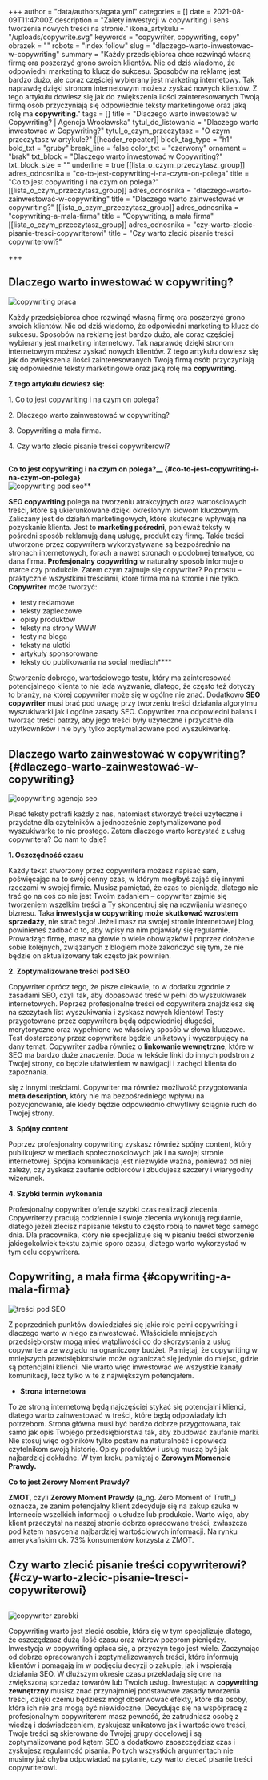 +++
author = "data/authors/agata.yml"
categories = []
date = 2021-08-09T11:47:00Z
description = "Zalety inwestycji w copywriting i sens tworzenia nowych treści na stronie."
ikona_artykulu = "/uploads/copywrite.svg"
keywords = "copywriter, copywriting, copy"
obrazek = ""
robots = "index follow"
slug = "dlaczego-warto-inwestowac-w-copywriting"
summary = "Każdy przedsiębiorca chce rozwinąć własną firmę ora poszerzyć grono swoich klientów. Nie od dziś wiadomo, że odpowiedni marketing to klucz do sukcesu. Sposobów na reklamę jest bardzo dużo, ale coraz częściej wybierany jest marketing internetowy. Tak naprawdę dzięki stronom internetowym możesz zyskać nowych klientów. Z tego artykułu dowiesz się jak do zwiększenia ilości zainteresowanych Twoją firmą osób przyczyniają się odpowiednie teksty marketingowe oraz jaką rolę ma <strong>copywriting</strong>."
tags = []
title = "Dlaczego warto inwestować w Copywriting? | Agencja Wrocławska"
tytul_do_listowania = "Dlaczego warto inwestować w Copywriting?"
tytul_o_czym_przeczytasz = "O czym przeczytasz w artykule?"
[[header_repeater]]
block_tag_type = "h1"
bold_txt = "gruby"
break_line = false
color_txt = "czerwony"
ornament = "brak"
txt_block = "Dlaczego warto inwestować w Copywriting?"
txt_block_size = ""
underline = true
[[lista_o_czym_przeczytasz_group]]
adres_odnosnika = "co-to-jest-copywriting-i-na-czym-on-polega"
title = "Co to jest copywriting i na czym on polega?"
[[lista_o_czym_przeczytasz_group]]
adres_odnosnika = "dlaczego-warto-zainwestować-w-copywriting"
title = "Dlaczego warto zainwestować w copywriting?"
[[lista_o_czym_przeczytasz_group]]
adres_odnosnika = "copywriting-a-mala-firma"
title = "Copywriting, a mała firma"
[[lista_o_czym_przeczytasz_group]]
adres_odnosnika = "czy-warto-zlecic-pisanie-tresci-copywriterowi"
title = "Czy warto zlecić pisanie treści copywriterowi?"

+++
## **Dlaczego warto inwestować w copywriting?**

![copywriting praca](/uploads/obraz_2021-08-09_122624.png)

Każdy przedsiębiorca chce rozwinąć własną firmę ora poszerzyć grono swoich klientów. Nie od dziś wiadomo, że odpowiedni marketing to klucz do sukcesu. Sposobów na reklamę jest bardzo dużo, ale coraz częściej wybierany jest marketing internetowy. Tak naprawdę dzięki stronom internetowym możesz zyskać nowych klientów. Z tego artykułu dowiesz się jak do zwiększenia ilości zainteresowanych Twoją firmą osób przyczyniają się odpowiednie teksty marketingowe oraz jaką rolę ma **copywriting**.

**Z tego artykułu dowiesz się:**

1\. Co to jest copywriting i na czym on polega?

2\. Dlaczego warto zainwestować w copywriting?

3\. Copywriting a mała firma.

4\. Czy warto zlecić pisanie treści copywriterowi?

## 

**Co to jest copywriting i na czym on polega?__ {#co-to-jest-copywriting-i-na-czym-on-polega}**  
![copywriting pod seo](/uploads/obraz_2021-08-09_122721.png)**

**SEO copywriting** polega na tworzeniu atrakcyjnych oraz wartościowych treści, które są ukierunkowane dzięki określonym słowom kluczowym. Zaliczany jest do działań marketingowych, które skuteczne wpływają na pozyskanie klienta. Jest to **marketing pośredni**, ponieważ teksty w pośredni sposób reklamują daną usługę, produkt czy firmę. Takie treści utworzone przez copywritera wykorzystywane są bezpośrednio na stronach internetowych, forach a nawet stronach o podobnej tematyce, co dana firma. **Profesjonalny copywriting** w naturalny sposób informuje o marce czy produkcie. Zatem czym zajmuje się copywriter? Po prostu – praktycznie wszystkimi treściami, które firma ma na stronie i nie tylko. **Copywriter** może tworzyć:

* testy reklamowe
* teksty zapleczowe
* opisy produktów
* teksty na strony WWW
* testy na bloga
* teksty na ulotki
* artykuły sponsorowane
* teksty do publikowania na social mediach****

Stworzenie dobrego, wartościowego testu, który ma zainteresować potencjalnego klienta to nie lada wyzwanie, dlatego, że często też dotyczy to branży, na której copywriter może się w ogólne nie znać. Dodatkowo **SEO copywriter** musi brać pod uwagę przy tworzeniu treści działania algorytmu wyszukiwarki jak i ogólne zasady SEO. Copywriter zna odpowiedni balans i tworząc treści patrzy, aby jego treści były użyteczne i przydatne dla użytkowników i nie były tylko zoptymalizowane pod wyszukiwarkę.

## **Dlaczego warto zainwestować w copywriting?** {#dlaczego-warto-zainwestować-w-copywriting}

![copywriting agencja seo](/uploads/obraz_2021-08-09_122955.png)

Pisać teksty potrafi każdy z nas, natomiast stworzyć treści użyteczne i przydatne dla czytelników a jednocześnie zoptymalizowane pod wyszukiwarkę to nic prostego. Zatem dlaczego warto korzystać z usług copywritera? Co nam to daje?

**1. Oszczędność czasu**

Każdy tekst stworzony przez copywritera możesz napisać sam, poświęcając na to swój cenny czas, w którym mógłbyś zająć się innymi rzeczami w swojej firmie. Musisz pamiętać, że czas to pieniądz, dlatego nie trać go na coś co nie jest Twoim zadaniem – copywriter zajmie się tworzeniem wszelkim treści a Ty skoncentruj się na rozwijaniu własnego biznesu. Taka **inwestycja w copywriting może skutkować wzrostem sprzedaży**, nie strać tego! Jeżeli masz na swojej stronie internetowej blog, powinieneś zadbać o to, aby wpisy na nim pojawiały się regularnie. Prowadząc firmę, masz na głowie o wiele obowiązków i poprzez dołożenie sobie kolejnych, związanych z blogiem może zakończyć się tym, że nie będzie on aktualizowany tak często jak powinien.

**2. Zoptymalizowane treści pod SEO**

Copywriter oprócz tego, że pisze ciekawie, to w dodatku zgodnie z zasadami SEO, czyli tak, aby dopasować treść w pełni do wyszukiwarek internetowych. Poprzez profesjonalne treści od copywritera znajdziesz się na szczytach list wyszukiwania i zyskasz nowych klientów! Testy przygotowane przez copywritera będą odpowiedniej długości, merytoryczne oraz wypełnione we właściwy sposób w słowa kluczowe. Test dostarczony przez copywritera będzie unikatowy i wyczerpujący na dany temat. Copywriter zadba również o **linkowanie wewnętrzne**, które w SEO ma bardzo duże znaczenie. Doda w tekście linki do innych podstron z Twojej strony, co będzie ułatwieniem w nawigacji i zachęci klienta do zapoznania.

się z innymi treściami. Copywriter ma również możliwość przygotowania **meta description**, który nie ma bezpośredniego wpływu na pozycjonowanie, ale kiedy będzie odpowiednio chwytliwy ściągnie ruch do Twojej strony.

**3. Spójny content**

Poprzez profesjonalny copywriting zyskasz również spójny content, który publikujesz w mediach społecznościowych jak i na swojej stronie internetowej. Spójna komunikacja jest niezwykle ważna, ponieważ od niej zależy, czy zyskasz zaufanie odbiorców i zbudujesz szczery i wiarygodny wizerunek.

**4. Szybki termin wykonania**

Profesjonalny copywriter oferuje szybki czas realizacji zlecenia. Copywriterzy pracują codziennie i swoje zlecenia wykonują regularnie, dlatego jeżeli zlecisz napisanie tekstu to często robią to nawet tego samego dnia. Dla pracownika, który nie specjalizuje się w pisaniu treści stworzenie jakiegokolwiek tekstu zajmie sporo czasu, dlatego warto wykorzystać w tym celu copywritera.

## **Copywriting, a mała firma** {#copywriting-a-mala-firma}

![treści pod SEO](/uploads/obraz_2021-08-09_123155.png)

Z poprzednich punktów dowiedziałeś się jakie role pełni copywriting i dlaczego warto w niego zainwestować. Właściciele mniejszych przedsiębiorstw mogą mieć wątpliwości co do skorzystania z usług copywritera ze wzglądu na ograniczony budżet. Pamiętaj, że copywriting w mniejszych przedsiębiorstwie może ograniczać się jedynie do miejsc, gdzie są potencjalni klienci. Nie warto więc inwestować we wszystkie kanały komunikacji, lecz tylko w te z największym potencjałem.

* **Strona internetowa**

To ze stroną internetową będą najczęściej stykać się potencjalni klienci, dlatego warto zainwestować w treści, które będą odpowiadały ich potrzebom. Strona główna musi być bardzo dobrze przygotowana, tak samo jak opis Twojego przedsiębiorstwa tak, aby zbudować zaufanie marki. Nie stosuj więc ogólników tylko postaw na naturalność i opowiedz czytelnikom swoją historię. Opisy produktów i usług muszą być jak najbardziej dokładne. W tym kroku pamiętaj o **Zerowym Momencie Prawdy.**

**Co to jest Zerowy Moment Prawdy?**

**ZMOT**, czyli **Zerowy Moment Prawdy** (a_ng. Zero Moment of Truth_) oznacza, że zanim potencjalny klient zdecyduje się na zakup szuka w Internecie wszelkich informacji o usłudze lub produkcie. Warto więc, aby klient przeczytał na naszej stronie dobrze opracowane treści, zwłaszcza pod kątem nasycenia najbardziej wartościowych informacji. Na rynku amerykańskim ok. 73% konsumentów korzysta z ZMOT.

## **Czy warto zlecić pisanie treści copywriterowi?** {#czy-warto-zlecic-pisanie-tresci-copywriterowi}

## 

![copywriter zarobki](/uploads/obraz_2021-08-09_123305.png)

Copywriting warto jest zlecić osobie, która się w tym specjalizuje dlatego, że oszczędzasz dużą ilość czasu oraz wbrew pozorom pieniędzy. Inwestycja w copywriting opłaca się, a przyczyn tego jest wiele. Zaczynając od dobrze opracowanych i zoptymalizowanych treści, które informują klientów i pomagają im w podjęciu decyzji o zakupie, jak i wspierają działania SEO. W dłuższym okresie czasu przekładają się one na zwiększoną sprzedaż towarów lub Twoich usług. Inwestując w **copywriting zewnętrzny** musisz znać przynajmniej podstawowe zasady tworzenia treści, dzięki czemu będziesz mógł obserwować efekty, które dla osoby, która ich nie zna mogą być niewidoczne. Decydując się na współpracę z profesjonalnym copywriterem masz pewność, że zatrudniasz osobę z wiedzą i doświadczeniem, zyskujesz unikatowe jak i wartościowe treści, Twoje treści są skierowane do Twojej grupy docelowej i są zoptymalizowane pod kątem SEO a dodatkowo zaoszczędzisz czas i zyskujesz regularność pisania. Po tych wszystkich argumentach nie musimy już chyba odpowiadać na pytanie, czy warto zlecać pisanie treści copywriterowi.